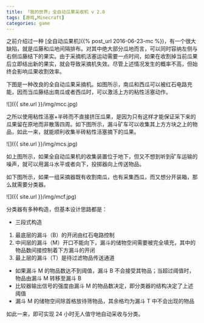 ```yaml
---
title: 「我的世界」全自动瓜果采收机 v 2.0
tags: [游戏,Minecraft]
categories: game
---
```


之前介绍过一种 [全自动瓜果机]({% post_url 2016-06-23-mc %})，有一个很大缺陷，就是瓜藤和瓜地间隔排布。对其中绝大部分瓜地而言，可以同时容纳左侧与右侧瓜藤结下的果实。由于采摘机活塞运动需要一点时间，如果在收割掉当前瓜果后立即结出新的果实，就会导致采摘机失效。尽管上述情况发生的概率不高，但始终会影响瓜果收割效率。

下图是一种改良的全自动瓜果采摘机。如图所示，南瓜和西瓜可以被红石电路充能，因而当瓜藤结出南瓜或者西瓜时，可以激活上方的粘性活塞动作。

![]({{ site.url }}/img/mcc.jpg)

之所以使用粘性活塞+半砖而不直接挤压瓜果，是因为只有这样才能保证采下来的瓜果留在原地而非散落四周。如下图所示，漏斗矿车可以收集其上方方块之上的物品，如此一来，就能顺利收集半砖粘性活塞摘下的瓜果。

![]({{ site.url }}/img/mcs.jpg)

如上图所示，如果全自动瓜果机的收集装置位于地下，但又不想到听到矿车运输的噪声，就可以用漏斗水平或者向下，投掷器向上传送物品。

如下图所示，如果一组采摘器既有收割南瓜，也有采集西瓜，而又想分开装箱，那么就需要分类器。

![]({{ site.url }}/img/mcf.jpg)

分类器有多种构造，但基本设计思路都是：

- 三段式构造
 1. 最底层的漏斗（B）的开闭由红石电路控制
 2. 中间层的漏斗（M）开口不能向下，漏斗的储物空间需要被完全填充，其中的物品数间接控制着下方漏斗的开闭
 3. 最上层的漏斗（T）是待过滤物品传送通道
- 如果漏斗 M 的物品数达不到阈值，漏斗 B 不会接受其物品；当超过阈值时，物品由漏斗 M 转移至漏斗 B
- 比较器输出信号的强度由漏斗 M 的物品数决定，即分类器的结构决定了上述阈值
- 漏斗 M 的储物空间除首格放待筛物品，其余格均为漏斗 T 中不会出现的物品

如此一来，即可实现 24 小时无人值守地自动采收与分类。